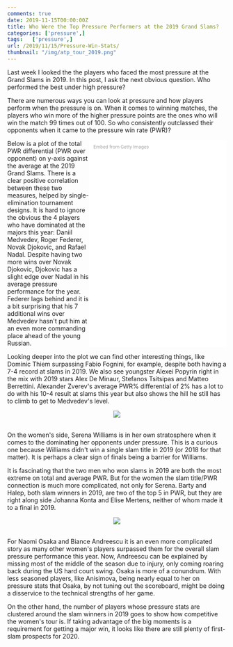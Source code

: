 ```yaml
---
comments: true
date: 2019-11-15T00:00:00Z
title: Who Were the Top Pressure Performers at the 2019 Grand Slams?
categories: ['pressure',]
tags:   ['pressure',]
url: /2019/11/15/Pressure-Win-Stats/
thumbnail: "/img/atp_tour_2019.png"
---
```


Last week I looked the the players who faced the most pressure at the Grand Slams in 2019. In this post, I ask the next obvious question. Who performed the best under high pressure?

<!--more-->

There are numerous ways you can look at pressure and how players perform when the pressure is on. When it comes to winning matches, the players who win more of the higher pressure points are the ones who will win the match 99 times out of 100. So who consistently outclassed their opponents when it came to the pressure win rate (PWR)?

<div class="getty embed image" style="background-color:#fff;display:inline-block;font-family:Roboto,sans-serif;color:#a7a7a7;font-size:11px;width:100%;max-width:296px;float:right;padding:2%;"><div style="padding:0;margin:0;text-align:left;"><a href="http://www.gettyimages.com.au/detail/1182389569" target="_blank" style="color:#a7a7a7;text-decoration:none;font-weight:normal !important;border:none;display:inline-block;">Embed from Getty Images</a></div><div style="overflow:hidden;position:relative;height:0;padding:150% 0 0 0;width:100%;"><iframe src="//embed.gettyimages.com/embed/1182389569?et=dtEIObM9Q09mKE-PBz_7mA&tld=com.au&sig=aIWWSQtvZ5_-QsQdVwqXCrYqojPbm0lmAZohMWn3TNY=&caption=true&ver=1" scrolling="no" frameborder="0" width="396" height="594" style="display:inline-block;position:absolute;top:0;left:0;width:100%;height:100%;margin:0;"></iframe></div></div>


Below is a plot of the total  PWR differential (PWR over opponent) on y-axis against the average at the 2019 Grand Slams. There is a clear positive correlation between these two measures, helped by single-elimination tournament designs. It is hard to ignore the obvious the 4 players who have dominated at the majors this year: Daniil Medvedev, Roger Federer, Novak Djokovic, and Rafael Nadal. Despite having two more wins over Novak Djokovic, Djokovic has a slight edge over Nadal in his average pressure performance for the year. Federer lags behind and it is a bit surprising that his 7 additional wins over Medvedev hasn't put him at an even more commanding place ahead of the young Russian.

Looking deeper into the plot we can find other interesting things, like Dominic Thiem surpassing Fabio Fognini, for example, despite both having a 7-4 record at slams in 2019. We also see youngster Alexei Popyrin right in the mix with 2019 stars Alex De Minaur, Stefanos Tsitsipas and Matteo Berrettini. Alexander Zverev's average PWR% differential of 2% has a lot to do with his 10-4 result at slams this year but also shows the hill he still has to climb to get to Medvedev's level.


<div style="text-align:center;">
<img src="/img/pwr_slam_2019.png">
</div>

<br>

On the women's side, Serena Williams is in her own stratosphere when it comes to the dominating her opponents under pressure. This is a curious one because Williams didn't win a single slam title in 2019 (or 2018 for that matter). It is perhaps a clear sign of finals being a barrier for Williams. 

It is fascinating that the two men who won slams in 2019 are both the most extreme on total and average PWR. But for the women the slam title/PWR connection is much more complicated, not only for Serena. Barty and Halep, both slam winners in 2019, are two of the top 5 in PWR, but they are right along side Johanna Konta and Elise Mertens, neither of whom made it to a final in 2019.

<div style="text-align:center;">
<img src="/img/pwr_slam_2019_wta.png">
</div>

<br>

For Naomi Osaka and Biance Andreescu it is an even more complicated story as many other women's players surpassed them for the overall slam pressure performance this year. Now, Andreescu can be explained by missing most of the middle of the season due to injury, only coming roaring back during the US hard court swing. Osaka is more of a conundrum. With less seasoned players, like Anisimova, being nearly equal to her on pressure stats that Osaka, by not tuning out the scoreboard, might be doing a disservice to the technical strengths of her game. 

On the other hand, the number of players whose pressure stats are clustered around the slam winners in 2019 goes to show how competitive the women's tour is. If taking advantage of the big moments is a requirement for getting a major win, it looks like there are still plenty of first-slam prospects for 2020.


